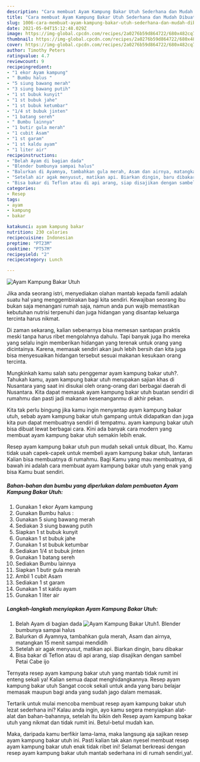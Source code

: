 ```yaml
---
description: "Cara membuat Ayam Kampung Bakar Utuh Sederhana dan Mudah Dibuat"
title: "Cara membuat Ayam Kampung Bakar Utuh Sederhana dan Mudah Dibuat"
slug: 1006-cara-membuat-ayam-kampung-bakar-utuh-sederhana-dan-mudah-dibuat
date: 2021-05-04T15:12:48.029Z
image: https://img-global.cpcdn.com/recipes/2a0276b59d864722/680x482cq70/ayam-kampung-bakar-utuh-foto-resep-utama.jpg
thumbnail: https://img-global.cpcdn.com/recipes/2a0276b59d864722/680x482cq70/ayam-kampung-bakar-utuh-foto-resep-utama.jpg
cover: https://img-global.cpcdn.com/recipes/2a0276b59d864722/680x482cq70/ayam-kampung-bakar-utuh-foto-resep-utama.jpg
author: Timothy Peters
ratingvalue: 4.7
reviewcount: 9
recipeingredient:
- "1 ekor Ayam kampung"
- " Bumbu halus "
- "5 siung bawang merah"
- "3 siung bawang putih"
- "1 st bubuk kunyit"
- "1 st bubuk jahe"
- "1 st bubuk ketumbar"
- "1/4 st bubuk jinten"
- "1 batang sereh"
- " Bumbu lainnya"
- "1 butir gula merah"
- "1 cubit Asam"
- "1 st garam"
- "1 st kaldu ayam"
- "1 liter air"
recipeinstructions:
- "Belah Ayam di bagian dada"
- "Blender bumbunya sampai halus"
- "Balurkan di Ayamnya, tambahkan gula merah, Asam dan airnya, matangkan 15 menit sampai mendidih"
- "Setelah air agak menyusut, matikan api. Biarkan dingin, baru dibakar"
- "Bisa bakar di Teflon atau di api arang, siap disajikan dengan sambel Petai Cabe ijo"
categories:
- Resep
tags:
- ayam
- kampung
- bakar

katakunci: ayam kampung bakar 
nutrition: 230 calories
recipecuisine: Indonesian
preptime: "PT23M"
cooktime: "PT57M"
recipeyield: "2"
recipecategory: Lunch

---
```



![Ayam Kampung Bakar Utuh](https://img-global.cpcdn.com/recipes/2a0276b59d864722/680x482cq70/ayam-kampung-bakar-utuh-foto-resep-utama.jpg)

Jika anda seorang istri, menyediakan olahan mantab kepada famili adalah suatu hal yang menggembirakan bagi kita sendiri. Kewajiban seorang ibu bukan saja menangani rumah saja, namun anda pun wajib memastikan kebutuhan nutrisi terpenuhi dan juga hidangan yang disantap keluarga tercinta harus nikmat.

Di zaman  sekarang, kalian sebenarnya bisa memesan santapan praktis meski tanpa harus ribet mengolahnya dahulu. Tapi banyak juga lho mereka yang selalu ingin memberikan hidangan yang terenak untuk orang yang dicintainya. Karena, memasak sendiri akan jauh lebih bersih dan kita juga bisa menyesuaikan hidangan tersebut sesuai makanan kesukaan orang tercinta. 



Mungkinkah kamu salah satu penggemar ayam kampung bakar utuh?. Tahukah kamu, ayam kampung bakar utuh merupakan sajian khas di Nusantara yang saat ini disukai oleh orang-orang dari berbagai daerah di Nusantara. Kita dapat memasak ayam kampung bakar utuh buatan sendiri di rumahmu dan pasti jadi makanan kesenanganmu di akhir pekan.

Kita tak perlu bingung jika kamu ingin menyantap ayam kampung bakar utuh, sebab ayam kampung bakar utuh gampang untuk didapatkan dan juga kita pun dapat membuatnya sendiri di tempatmu. ayam kampung bakar utuh bisa dibuat lewat berbagai cara. Kini ada banyak cara modern yang membuat ayam kampung bakar utuh semakin lebih enak.

Resep ayam kampung bakar utuh pun mudah sekali untuk dibuat, lho. Kamu tidak usah capek-capek untuk membeli ayam kampung bakar utuh, lantaran Kalian bisa membuatnya di rumahmu. Bagi Kamu yang mau membuatnya, di bawah ini adalah cara membuat ayam kampung bakar utuh yang enak yang bisa Kamu buat sendiri.

<!--inarticleads1-->

##### Bahan-bahan dan bumbu yang diperlukan dalam pembuatan Ayam Kampung Bakar Utuh:

1. Gunakan 1 ekor Ayam kampung
1. Gunakan  Bumbu halus :
1. Gunakan 5 siung bawang merah
1. Sediakan 3 siung bawang putih
1. Siapkan 1 st bubuk kunyit
1. Gunakan 1 st bubuk jahe
1. Gunakan 1 st bubuk ketumbar
1. Sediakan 1/4 st bubuk jinten
1. Gunakan 1 batang sereh
1. Sediakan  Bumbu lainnya
1. Siapkan 1 butir gula merah
1. Ambil 1 cubit Asam
1. Sediakan 1 st garam
1. Gunakan 1 st kaldu ayam
1. Gunakan 1 liter air




<!--inarticleads2-->

##### Langkah-langkah menyiapkan Ayam Kampung Bakar Utuh:

1. Belah Ayam di bagian dada
<img src="https://img-global.cpcdn.com/steps/79183ffa255f1f97/160x128cq70/ayam-kampung-bakar-utuh-langkah-memasak-1-foto.jpg" alt="Ayam Kampung Bakar Utuh">1. Blender bumbunya sampai halus
1. Balurkan di Ayamnya, tambahkan gula merah, Asam dan airnya, matangkan 15 menit sampai mendidih
1. Setelah air agak menyusut, matikan api. Biarkan dingin, baru dibakar
1. Bisa bakar di Teflon atau di api arang, siap disajikan dengan sambel Petai Cabe ijo




Ternyata resep ayam kampung bakar utuh yang mantab tidak rumit ini enteng sekali ya! Kalian semua dapat menghidangkannya. Resep ayam kampung bakar utuh Sangat cocok sekali untuk anda yang baru belajar memasak maupun bagi anda yang sudah jago dalam memasak.

Tertarik untuk mulai mencoba membuat resep ayam kampung bakar utuh lezat sederhana ini? Kalau anda ingin, ayo kamu segera menyiapkan alat-alat dan bahan-bahannya, setelah itu bikin deh Resep ayam kampung bakar utuh yang nikmat dan tidak rumit ini. Betul-betul mudah kan. 

Maka, daripada kamu berfikir lama-lama, maka langsung aja sajikan resep ayam kampung bakar utuh ini. Pasti kalian tak akan nyesel membuat resep ayam kampung bakar utuh enak tidak ribet ini! Selamat berkreasi dengan resep ayam kampung bakar utuh mantab sederhana ini di rumah sendiri,ya!.

